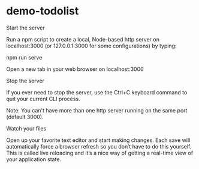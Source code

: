# demo-todolist
Start the server

Run a npm script to create a local, Node-based http server on localhost:3000 (or 127.0.0.1:3000 for some configurations) by typing:

npm run serve

Open a new tab in your web browser on localhost:3000

Stop the server

If you ever need to stop the server, use the Ctrl+C keyboard command to quit your current CLI process.

Note: You can't have more than one http server running on the same port (default 3000).

Watch your files

Open up your favorite text editor and start making changes. Each save will automatically force a browser refresh so you don’t have to do this yourself. This is called live reloading and it’s a nice way of getting a real-time view of your application state.